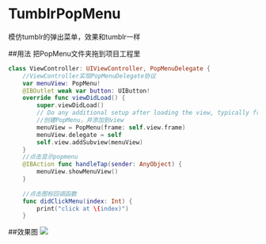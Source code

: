 # TumblrPopMenu
模仿tumblr的弹出菜单，效果和tumblr一样

##用法
把PopMenu文件夹拖到项目工程里
```swift
class ViewController: UIViewController, PopMenuDelegate {
    //ViewController实现PopMenuDelegate协议
    var menuView: PopMenu!
    @IBOutlet weak var button: UIButton!
    override func viewDidLoad() {
        super.viewDidLoad()
        // Do any additional setup after loading the view, typically from a nib.
        //创建PopMenu，并添加到view
        menuView = PopMenu(frame: self.view.frame)
        menuView.delegate = self
        self.view.addSubview(menuView)
    }
    //点击显示popmenu
    @IBAction func handleTap(sender: AnyObject) {
        menuView.showMenuView()
    }
    
    //点击图标回调函数
    func didClickMenu(index: Int) {
        print("click at \(index)")
    }
```

##效果图
![](https://github.com/luzefeng/TumblrPopMenu/blob/master/Simulator%20Screen%20Shot%202016%E5%B9%B42%E6%9C%8823%E6%97%A5%20%E4%B8%8A%E5%8D%8812.20.19.png)
